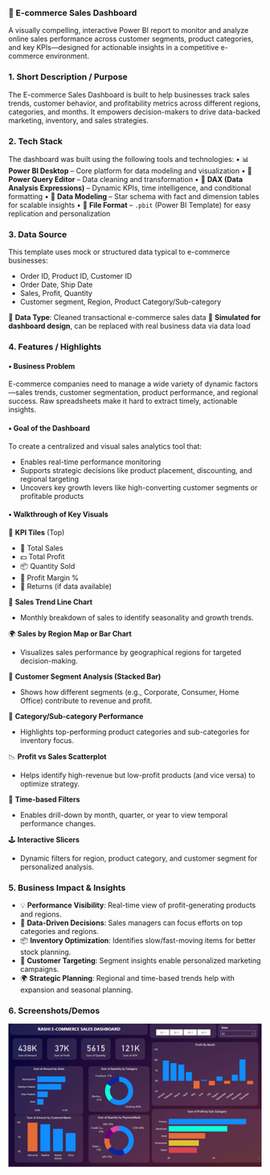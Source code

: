 ### 🛒 E-commerce Sales Dashboard

A visually compelling, interactive Power BI report to monitor and analyze online sales performance across customer segments, product categories, and key KPIs—designed for actionable insights in a competitive e-commerce environment.

### 1. Short Description / Purpose

The E-commerce Sales Dashboard is built to help businesses track sales trends, customer behavior, and profitability metrics across different regions, categories, and months. It empowers decision-makers to drive data-backed marketing, inventory, and sales strategies.

### 2. Tech Stack

The dashboard was built using the following tools and technologies:
• 📊 **Power BI Desktop** – Core platform for data modeling and visualization
• 🔄 **Power Query Editor** – Data cleaning and transformation
• 🧠 **DAX (Data Analysis Expressions)** – Dynamic KPIs, time intelligence, and conditional formatting
• 🧩 **Data Modeling** – Star schema with fact and dimension tables for scalable insights
• 📁 **File Format** – `.pbit` (Power BI Template) for easy replication and personalization

### 3. Data Source

This template uses mock or structured data typical to e-commerce businesses:
* Order ID, Product ID, Customer ID
* Order Date, Ship Date
* Sales, Profit, Quantity
* Customer segment, Region, Product Category/Sub-category

🔹 **Data Type**: Cleaned transactional e-commerce sales data
🔹 **Simulated for dashboard design**, can be replaced with real business data via data load

### 4. Features / Highlights

#### • Business Problem
E-commerce companies need to manage a wide variety of dynamic factors—sales trends, customer segmentation, product performance, and regional success. Raw spreadsheets make it hard to extract timely, actionable insights.

#### • Goal of the Dashboard
To create a centralized and visual sales analytics tool that:

* Enables real-time performance monitoring
* Supports strategic decisions like product placement, discounting, and regional targeting
* Uncovers key growth levers like high-converting customer segments or profitable products

#### • Walkthrough of Key Visuals

📌 **KPI Tiles** (Top)
* 🧾 Total Sales
* 💵 Total Profit
* 📦 Quantity Sold
* 🔄 Profit Margin %
* 🔻 Returns (if data available)

📍 **Sales Trend Line Chart**
* Monthly breakdown of sales to identify seasonality and growth trends.

🌍 **Sales by Region Map or Bar Chart**
* Visualizes sales performance by geographical regions for targeted decision-making.

🧍 **Customer Segment Analysis (Stacked Bar)**
* Shows how different segments (e.g., Corporate, Consumer, Home Office) contribute to revenue and profit.

📂 **Category/Sub-category Performance**
* Highlights top-performing product categories and sub-categories for inventory focus.

📉 **Profit vs Sales Scatterplot**
* Helps identify high-revenue but low-profit products (and vice versa) to optimize strategy.

📆 **Time-based Filters**
* Enables drill-down by month, quarter, or year to view temporal performance changes.

🕹️ **Interactive Slicers**
* Dynamic filters for region, product category, and customer segment for personalized analysis.

### 5. Business Impact & Insights

* 💡 **Performance Visibility**: Real-time view of profit-generating products and regions.
* 🧠 **Data-Driven Decisions**: Sales managers can focus efforts on top categories and regions.
* 📦 **Inventory Optimization**: Identifies slow/fast-moving items for better stock planning.
* 🎯 **Customer Targeting**: Segment insights enable personalized marketing campaigns.
* 🌍 **Strategic Planning**: Regional and time-based trends help with expansion and seasonal planning.

### 6. Screenshots/Demos
![Dashboard Preview](https://github.com/Rashi26Sharma/E-Commerce-Sales-Dashboard/blob/main/Snapshot%20of%20the%20Dashboard.png)
